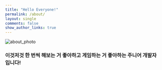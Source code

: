 ```yaml
---
title: "Hello Everyone!"
permalink: /about/
layout: single
comments: false
show_author_links: true
---
```


![about_photo](https://git-mere.github.io/Blog/assets/images/about_photo.gif)

### 이것저것 한 번씩 해보는 거 좋아하고 게임하는 거 좋아하는 주니어 개발자입니다!


<!-- 📍 {{ site.author.location }}

{% if site.author.links %}

<ul>
  {% for link in site.author.links %}
    {% if link.url %}
    <li>
      <i class="{{ link.icon }}"></i>
      <a href="{% if link.label == 'Email' %}mailto:{{ link.url }}{% else %}{{ link.url }}{% endif %}" target="_blank">
        {{ link.label }}
      </a>
    </li>
    {% endif %}
  {% endfor %}
</ul>
{% endif %} -->